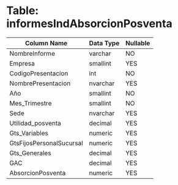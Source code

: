# Table: informesIndAbsorcionPosventa

| Column Name | Data Type | Nullable |
|-------------|-----------|----------|
| NombreInforme | varchar | NO |
| Empresa | smallint | YES |
| CodigoPresentacion | int | NO |
| NombrePresentacion | nvarchar | YES |
| Año | smallint | NO |
| Mes_Trimestre | smallint | NO |
| Sede | nvarchar | YES |
| Utilidad_posventa | decimal | YES |
| Gts_Variables | numeric | YES |
| GtsFijosPersonalSucursal | numeric | YES |
| Gts_Generales | decimal | YES |
| GAC | decimal | YES |
| AbsorcionPosventa | numeric | YES |
